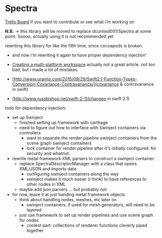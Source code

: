 Spectra
=======

[Trello Board](https://trello.com/b/FYL0pBuF/spectra) if you want to
contribute or see what i'm working on

**N.B.** -> this library will be moved to replace dcunited001/Spectra at
some point. Soooo, actually using it is not recommended yet

rewriting this library for like the fifth time, since cocoapods is broken.
- and now i'm rewriting it again to have proper dependency injection'


- [Creating a multi-platform workspace](http://www.swift-studies.com/blog/2014/6/30/creating-a-pure-swift-framework-for-both-ios-and-mac) actually not a great article.  not too bad, but i made a lot of mistakes.
- [http://www.uraimo.com/2015/09/29/Swift2.1-Function-Types-Conversion-Covariance-Contravariance/](covariance & contravariance in swift)
- [http://www.russbishop.net/swift-2-1](changes in swift 2.1)


todo for dependency injection:
- set up Swinject
  - finished setting up framework with carthage
  - need to figure out how to interface with Swinject containers via controllers
    - want to separate the render pipeline swinject containers from the scene graph swinject containers
    - lock container for render pipeline after it's initially configured.  for security and whatnot.
- rewrite metal framework XML parsers to construct a swinject container
  - replace SpectraDescriptorManager with a class that opens XML/JSON and imports data
    - configuring swinject containers along the way
    - swinject makes it much easier (i think) to have references to other nodes in XML
  - maybe add json parsers ... but probably not.
- for now, leave it at just handing metal framework objects
  - think about handling nodes, meshes, etc later on
    - swinject containers, if used for mesh generators, will need to be layered
  - just use framework to set up render pipelines and use scene graph for nodes
    - coolest part: collections of renderer functions cleverly piped together
